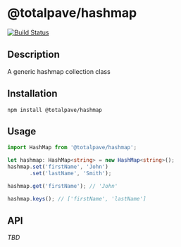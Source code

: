 # @totalpave/hashmap

[![Build Status](https://travis-ci.org/totalpave/hashmap.svg?branch=master)](https://travis-ci.org/totalpave/hashmap)

## Description

A generic hashmap collection class

## Installation

`npm install @totalpave/hashmap`

## Usage

```typescript
import HashMap from '@totalpave/hashmap';

let hashmap: HashMap<string> = new HashMap<string>();
hashmap.set('firstName', 'John')
       .set('lastName', 'Smith');

hashmap.get('firstName'); // 'John'

hashmap.keys(); // ['firstName', 'lastName']
```

## API

_TBD_
